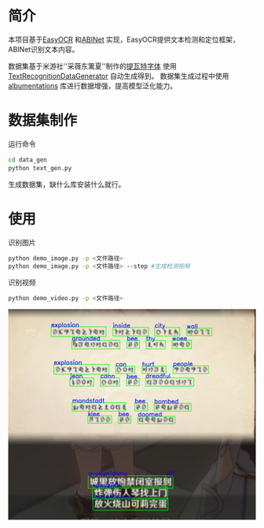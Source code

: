 # 简介

本项目基于[EasyOCR](https://github.com/JaidedAI/EasyOCR) 和[ABINet](https://github.com/FangShancheng/ABINet) 实现，EasyOCR提供文本检测和定位框架，ABINet识别文本内容。

数据集基于米游社''采薇东篱夏''制作的[提瓦特字体](https://bbs.mihoyo.com/ys/article/9058992)
使用[TextRecognitionDataGenerator](https://github.com/Belval/TextRecognitionDataGenerator) 自动生成得到。
数据集生成过程中使用[albumentations](https://albumentations.readthedocs.io/) 库进行数据增强，提高模型泛化能力。

# 数据集制作
运行命令
```bash
cd data_gen
python text_gen.py
```
生成数据集，缺什么库安装什么就行。

# 使用
识别图片
```bash
python demo_image.py -p <文件路径>
python demo_image.py -p <文件路径> --step #生成检测视频
```

识别视频
```bash
python demo_video.py -p <文件路径>
```

![识别效果 ](image/kl.png)